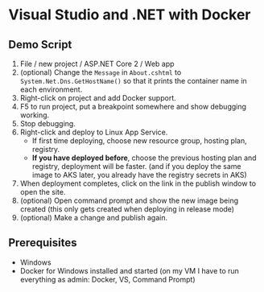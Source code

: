 # Visual Studio and .NET with Docker

## Demo Script

1. File / new project / ASP.NET Core 2 / Web app
1. (optional) Change the `Message` in `About.cshtml` to `System.Net.Dns.GetHostName()` so that it prints the container name in each environment.
1. Right-click on project and add Docker support.
1. F5 to run project, put a breakpoint somewhere and show debugging working.
1. Stop debugging.
1. Right-click and deploy to Linux App Service.
    - If first time deploying, choose new resource group, hosting plan, registry.
    - **If you have deployed before**, choose the previous hosting plan and registry, deployment will be faster. (and if you deploy the same image to AKS later, you already have the registry secrets in AKS)
1. When deployment completes, click on the link in the publish window to open the site.
1. (optional) Open command prompt and show the new image being created (this only gets created when deploying in release mode)
1. (optional) Make a change and publish again.

## Prerequisites

- Windows
- Docker for Windows installed and started (on my VM I have to run everything as admin: Docker, VS, Command Prompt) 
